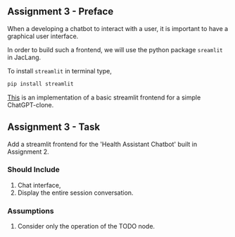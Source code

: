 ## Assignment 3 - Preface

When a developing a chatbot to interact with a user, it is important to have a graphical user interface. 

In order to build such a frontend, we will use the python package ```sreamlit``` in JacLang.

To install ```streamlit``` in terminal type,

```bash
pip install streamlit
```

[This](/3_streamlit_frontend.jac) is an implementation of a basic streamlit frontend for a simple ChatGPT-clone.


## Assignment 3 - Task

Add a streamlit frontend for the 'Health Assistant Chatbot' built in Assignment 2.

### Should Include
1. Chat interface, 
2. Display the entire session conversation.

### Assumptions
1. Consider only the operation of the TODO node.